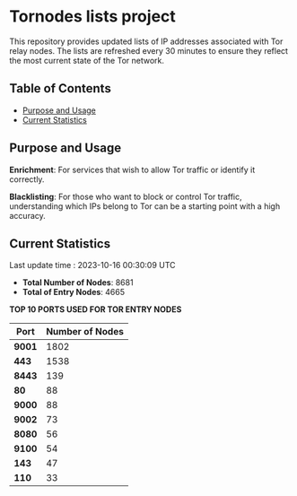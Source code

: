 # Tornodes lists project

This repository provides updated lists of IP addresses associated with Tor relay nodes. The lists are refreshed every 30 minutes to ensure they reflect the most current state of the Tor network.

## Table of Contents

- [Purpose and Usage](#purpose-and-usage)
- [Current Statistics](#current-statistics)


## Purpose and Usage

**Enrichment**: For services that wish to allow Tor traffic or identify it correctly.

**Blacklisting**: For those who want to block or control Tor traffic, understanding which IPs belong to Tor can be a starting point with a high accuracy.

## Current Statistics

Last update time : 2023-10-16 00:30:09 UTC

- **Total Number of Nodes**: 8681
- **Total of Entry Nodes**: 4665

**TOP 10 PORTS USED FOR TOR ENTRY NODES**

| **Port** | **Number of Nodes** |
|------|-----------------|
| **9001**   | 1802  |
| **443**   | 1538  |
| **8443**   | 139  |
| **80**   | 88  |
| **9000**   | 88  |
| **9002**   | 73  |
| **8080**   | 56  |
| **9100**   | 54  |
| **143**   | 47  |
| **110**   | 33  |

